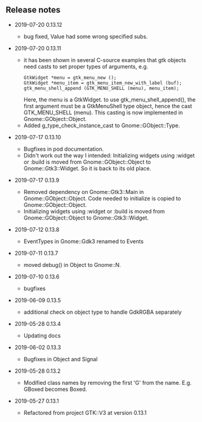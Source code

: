 ## Release notes

* 2019-07-20 0.13.12
  * bug fixed, Value had some wrong specified subs.

* 2019-07-20 0.13.11
  * it has been shown in several C-source examples that gtk objects need casts to set proper types of arguments, e.g.
    ```
    GtkWidget *menu = gtk_menu_new ();
    GtkWidget *menu_item = gtk_menu_item_new_with_label (buf);
    gtk_menu_shell_append (GTK_MENU_SHELL (menu), menu_item);
    ```
    Here, the menu is a GtkWidget. to use gtk_menu_shell_append(), the first argument must be a GtkMenuShell type object, hence the cast GTK_MENU_SHELL (menu).
    This casting is now implemented in Gnome::GObject::Object.
  * Added g_type_check_instance_cast to Gnome::GObject::Type.

* 2019-07-17 0.13.10
  * Bugfixes in pod documentation.
  * Didn't work out the way I intended: Initializing widgets using :widget or :build is moved from Gnome::GObject::Object to Gnome::Gtk3::Widget. So it is back to its old place.

* 2019-07-17 0.13.9
  * Removed dependency on Gnome::Gtk3::Main in Gnome::GObject::Object. Code needed to initialize is copied to Gnome::GObject::Object.
  * Initializing widgets using :widget or :build is moved from Gnome::GObject::Object to Gnome::Gtk3::Widget.

* 2019-07-12 0.13.8
  * EventTypes in Gnome::Gdk3 renamed to Events

* 2019-07-11 0.13.7
  * moved debug() in Object to Gnome::N.

* 2019-07-10 0.13.6
  * bugfixes

* 2019-06-09 0.13.5
  * additional check on object type to handle GdkRGBA separately

* 2019-05-28 0.13.4
  * Updating docs

* 2019-06-02 0.13.3
  * Bugfixes in Object and Signal

* 2019-05-28 0.13.2
  * Modified class names by removing the first 'G' from the name. E.g. GBoxed becomes Boxed.

* 2019-05-27 0.13.1
  * Refactored from project GTK::V3 at version 0.13.1
